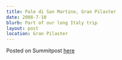 ```yaml
---
title: Pale di San Martino, Gran Pilaster
date: 2008-7-10
blurb: Part of our long Italy trip
layout: post
location: Gran Pilaster
---
```


Posted on Summitpost [here](http://www.summitpost.org/did-someone-say-gran-pilaster/423172)

